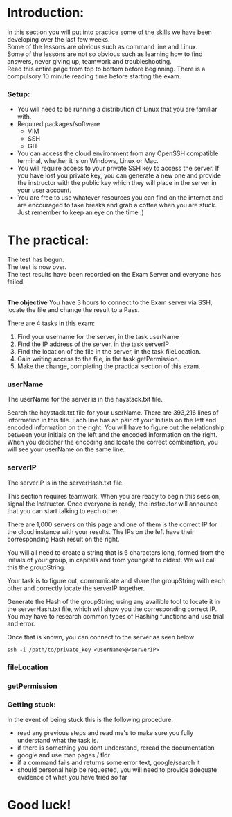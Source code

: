 # Introduction:
In this section you will put into practice some of the skills we have been developing over the last few weeks. 
</br>
Some of the lessons are obvious such as command line and Linux.
</br>
Some of the lessons are not so obvious such as learning how to find answers, never giving up, teamwork and troubleshooting.
</br>
Read this entire page from top to bottom before beginning. There is a compulsory 10 minute reading time before starting the exam.

### Setup:
- You will need to be running a distribution of Linux that you are familiar with. 
- Required packages/software
  - VIM
  - SSH
  - GIT
- You can access the cloud environment from any OpenSSH compatible terminal, whether it is on Windows, Linux or Mac.
- You will require access to your private SSH key to access the server. If you have lost you private key, you can generate a new one and provide the instructor with the public key which they will place in the server in your user account.
- You are free to use whatever resources you can find on the internet and are encouraged to take breaks and grab a coffee when you are stuck. Just remember to keep an eye on the time :)


# The practical:
The test has begun.</br>
The test is now over.</br>
The test results have been recorded on the Exam Server and everyone has failed.
</br>
</br>

**The objective** You have 3 hours to connect to the Exam server via SSH, locate the file and change the result to a Pass.

There are 4 tasks in this exam:
1. Find your username for the server, in the task userName
2. Find the IP address of the server, in the task serverIP
3. Find the location of the file in the server, in the task fileLocation.
4. Gain writing access to the file, in the task getPermission.
5. Make the change, completing the practical section of this exam.

### userName
The userName for the server is in the haystack.txt file. 

Search the haystack.txt file for your userName.
There are 393,216 lines of information in this file. 
Each line has an pair of your Initials on the left and encoded information on the right.
You will have to figure out the relationship between your initials on the left and the encoded information on the right.
When you decipher the encoding and locate the correct combination, you will see your userName on the same line.

### serverIP
The serverIP is in the serverHash.txt file.

This section requires teamwork. When you are ready to begin this session, signal the Instructor. Once everyone is ready, the instrcutor will announce that you can start talking to each other.

There are 1,000 servers on this page and one of them is the correct IP for the cloud instance with your results.
The IPs on the left have their corresponding Hash result on the right.

You will all need to create a string that is 6 characters long, formed from the initials of your group, in capitals and from youngest to oldest. We will call this the groupString.

Your task is to figure out, communicate and share the groupString with each other and correctly locate the serverIP together.

Generate the Hash of the groupString using any availible tool to locate it in the serverHash.txt file, which will show you the corresponding correct IP.
You may have to research common types of Hashing functions and use trial and error.

Once that is known, you can connect to the server as seen below
``` shell
ssh -i /path/to/private_key <userName>@<serverIP>
```
### fileLocation


### getPermission


### Getting stuck:
In the event of being stuck this is the following procedure:
- read any previous steps and read.me's to make sure you fully understand what the task is.
- if there is something you dont understand, reread the documentation
- google and use man pages / tldr
- if a command fails and returns some error text, google/search it
- should personal help be requested, you will need to provide adequate evidence of what you have tried so far


# Good luck!








